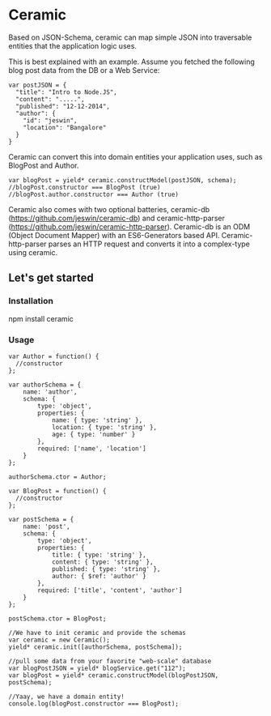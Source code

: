 Ceramic
=======
Based on JSON-Schema, ceramic can map simple JSON into traversable entities that the application logic uses.

This is best explained with an example. Assume you fetched the following blog post data from the DB or a Web Service:
```
var postJSON = {
  "title": "Intro to Node.JS",
  "content": ".....",
  "published": "12-12-2014",
  "author": {
    "id": "jeswin",
    "location": "Bangalore"
  }
}
```

Ceramic can convert this into domain entities your application uses, such as BlogPost and Author.
```
var blogPost = yield* ceramic.constructModel(postJSON, schema);
//blogPost.constructor === BlogPost (true)
//blogPost.author.constructor === Author (true)
```

Ceramic also comes with two optional batteries, ceramic-db (https://github.com/jeswin/ceramic-db) and ceramic-http-parser (https://github.com/jeswin/ceramic-http-parser). Ceramic-db is an ODM (Object Document Mapper) with an ES6-Generators based API. Ceramic-http-parser parses an HTTP request and converts it into a complex-type using ceramic. 

## Let's get started

### Installation
npm install ceramic

### Usage
```
var Author = function() {
  //constructor
};

var authorSchema = {
    name: 'author',
    schema: {
        type: 'object',
        properties: {
            name: { type: 'string' },
            location: { type: 'string' },
            age: { type: 'number' }
        },
        required: ['name', 'location']
    }
};

authorSchema.ctor = Author;

var BlogPost = function() {
  //constructor
};

var postSchema = {
    name: 'post',
    schema: {
        type: 'object',
        properties: {
            title: { type: 'string' },
            content: { type: 'string' },
            published: { type: 'string' },
            author: { $ref: 'author' }
        },
        required: ['title', 'content', 'author']
    }
};

postSchema.ctor = BlogPost;

//We have to init ceramic and provide the schemas
var ceramic = new Ceramic();
yield* ceramic.init([authorSchema, postSchema]);

//pull some data from your favorite "web-scale" database
var blogPostJSON = yield* blogService.get("112");
var blogPost = yield* ceramic.constructModel(blogPostJSON, postSchema);

//Yaay, we have a domain entity!
console.log(blogPost.constructor === BlogPost);
```


